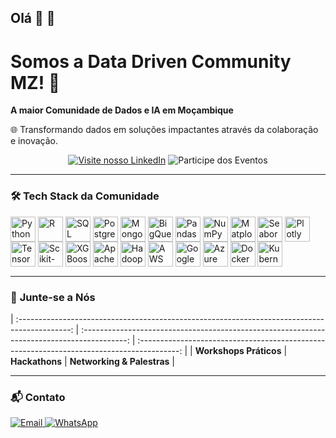 ## Olá 👋 👋
# Somos a Data Driven Community MZ! 👋

**A maior Comunidade de Dados e IA em Moçambique**  

🌐 Transformando dados em soluções impactantes através da colaboração e inovação.

<div align="center">

[![Visite nosso LinkedIn](https://img.shields.io/badge/-Conecte--se%20connosco-01062e?style=for-the-badge&logo=linkedin&logoColor=white)](https://www.linkedin.com/company/data-driven-communitymz/)
![Participe dos Eventos](https://img.shields.io/badge/Eventos-83d4ef?style=for-the-badge&logo=meetup&logoColor=01062e)


</div>

---

### 🛠️ **Tech Stack da Comunidade**
<div style="display: inline_block; margin: 15px 0">  
  <!-- Linguagens e Banco de Dados -->
  <img align="center" alt="Python" height="40" src="https://cdn.jsdelivr.net/gh/devicons/devicon/icons/python/python-original.svg" />  
  <img align="center" alt="R" height="40" src="https://cdn.jsdelivr.net/gh/devicons/devicon/icons/r/r-original.svg" />  
  <img align="center" alt="SQL" height="40" src="https://cdn.jsdelivr.net/gh/devicons/devicon/icons/mysql/mysql-original.svg" />  
  <img align="center" alt="PostgreSQL" height="40" src="https://cdn.jsdelivr.net/gh/devicons/devicon/icons/postgresql/postgresql-original.svg" />  
  <img align="center" alt="MongoDB" height="40" src="https://cdn.jsdelivr.net/gh/devicons/devicon/icons/mongodb/mongodb-original.svg" />  
  <img align="center" alt="BigQuery" height="40" src="https://cdn.jsdelivr.net/gh/devicons/devicon/icons/googlecloud/googlecloud-original.svg" />  

  <!-- Bibliotecas de Análise de Dados -->
  <img align="center" alt="Pandas" height="40" src="https://cdn.jsdelivr.net/gh/devicons/devicon/icons/pandas/pandas-original.svg" />  
  <img align="center" alt="NumPy" height="40" src="https://cdn.jsdelivr.net/gh/devicons/devicon/icons/numpy/numpy-original.svg" />  
  <img align="center" alt="Matplotlib" height="40" src="https://upload.wikimedia.org/wikipedia/commons/8/84/Matplotlib_icon.svg" />  
  <img align="center" alt="Seaborn" height="40" src="https://seaborn.pydata.org/_images/logo-tall-lightbg.svg" />  
  <img align="center" alt="Plotly" height="40" src="https://upload.wikimedia.org/wikipedia/commons/2/22/Plotly-logo.png" />  

  <!-- Machine Learning & Deep Learning -->
  <img align="center" alt="TensorFlow" height="40" src="https://cdn.jsdelivr.net/gh/devicons/devicon/icons/tensorflow/tensorflow-original.svg" />  
  <img align="center" alt="Scikit-Learn" height="40" src="https://upload.wikimedia.org/wikipedia/commons/0/05/Scikit_learn_logo_small.svg" />  
  <img align="center" alt="XGBoost" height="40" src="https://upload.wikimedia.org/wikipedia/commons/6/69/XGBoost_logo.png" />  

  <!-- Big Data e Processamento -->
  <img align="center" alt="Apache Spark" height="40" src="https://cdn.jsdelivr.net/gh/devicons/devicon/icons/apache/apache-original.svg" />  
  <img align="center" alt="Hadoop" height="40" src="https://cdn.jsdelivr.net/gh/devicons/devicon/icons/hadoop/hadoop-original.svg" />  

  <!-- Computação em Nuvem -->
  <img align="center" alt="AWS" height="40" src="https://cdn.jsdelivr.net/gh/devicons/devicon/icons/amazonwebservices/amazonwebservices-plain-wordmark.svg" />  
  <img align="center" alt="Google Cloud" height="40" src="https://cdn.jsdelivr.net/gh/devicons/devicon/icons/googlecloud/googlecloud-original.svg" />  
  <img align="center" alt="Azure" height="40" src="https://cdn.jsdelivr.net/gh/devicons/devicon/icons/azure/azure-original.svg" />  

  <!-- Ferramentas de Deploy e DevOps -->
  <img align="center" alt="Docker" height="40" src="https://cdn.jsdelivr.net/gh/devicons/devicon/icons/docker/docker-original.svg" />  
  <img align="center" alt="Kubernetes" height="40" src="https://cdn.jsdelivr.net/gh/devicons/devicon/icons/kubernetes/kubernetes-plain.svg" />  
</div>  


---

### 🌟 **Junte-se a Nós**

| :-------------------------------------------------------------------------------------------: | :-----------------------------------------------------------------------------------------: | :----------------------------------------------------------------------------------------: |
| **Workshops Práticos**                                                                        | **Hackathons**                                                                        | **Networking & Palestras**                                                                |

---

### 📬 **Contato**
<div style="display: inline_block">
  <a href="MAILTO_AQUI">
    <img src="https://img.shields.io/badge/-Email-01062e?style=flat-square&logo=gmail&logoColor=white" alt="Email">
  </a>
  <a href="(https://chat.whatsapp.com/JYdKuoGYvEuCLS0jNUTho1?fbclid=PAZXh0bgNhZW0CMTEAAaYpHXd7A8SdOQTxrc6qmk7LBzYhg0W3yDaNDvhCfK9aB11y3VNY2uwbx1M_aem_gzGczfS_CVRmA-qsEzQmew)">
    <img src="https://img.shields.io/badge/WhatsApp-83d4ef?style=flat-square&logo=whatsapp&logoColor=01062e" alt="WhatsApp">
  </a>
</div>
